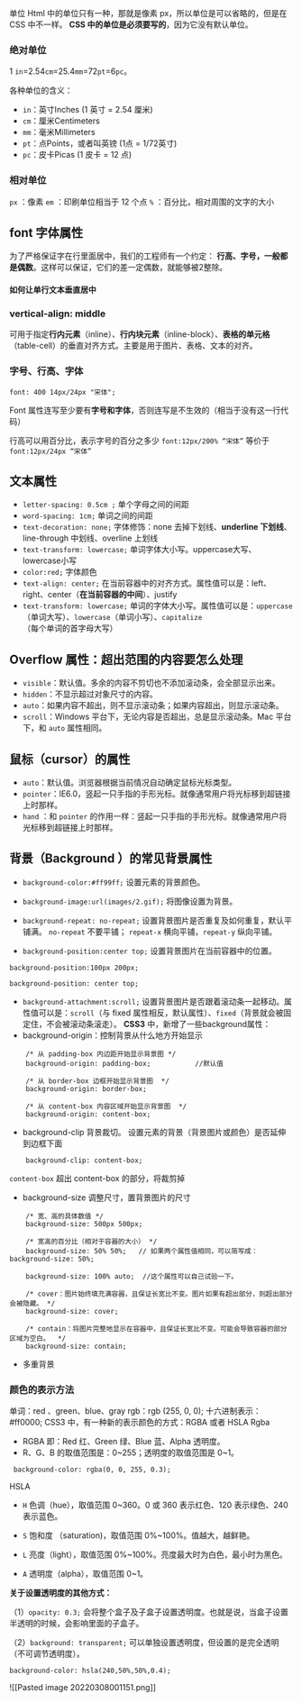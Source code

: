单位
Html 中的单位只有一种，那就是像素 px，所以单位是可以省略的，但是在 CSS 中不一样。 **CSS 中的单位是必须要写的**，因为它没有默认单位。
### 绝对单位

1 `in`=2.54`cm`=25.4`mm`=72`pt`=6`pc`。

各种单位的含义：

-   `in`：英寸Inches (1 英寸 = 2.54 厘米)
-   `cm`：厘米Centimeters
-   `mm`：毫米Millimeters
-   `pt`：点Points，或者叫英镑 (1点 = 1/72英寸)
-   `pc`：皮卡Picas (1 皮卡 = 12 点)

###  相对单位
`px` ：像素 `em` ：印刷单位相当于 12 个点 `%` ：百分比，相对周围的文字的大小

##   font 字体属性
为了严格保证字在行里面居中，我们的工程师有一个约定： **行高、字号，一般都是偶数**。这样可以保证，它们的差一定偶数，就能够被2整除。

#### 如何让单行文本垂直居中
###  vertical-align: middle
可用于指定**行内元素**（inline）、**行内块元素**（inline-block）、**表格的单元格**（table-cell）的垂直对齐方式。主要是用于图片、表格、文本的对齐。
###  字号、行高、字体
```
font: 400 14px/24px "宋体";
```
Font 属性连写至少要有**字号和字体**，否则连写是不生效的（相当于没有这一行代码）

行高可以用百分比，表示字号的百分之多少
`font:12px/200% “宋体”` 等价于 `font:12px/24px “宋体”`

## 文本属性
-   `letter-spacing: 0.5cm ;` 单个字母之间的间距
-   `word-spacing: 1cm;` 单词之间的间距
-   `text-decoration: none;` 字体修饰：none 去掉下划线、**underline 下划线**、line-through 中划线、overline 上划线
-   `text-transform: lowercase;` 单词字体大小写。uppercase大写、lowercase小写
-   `color:red;` 字体颜色
-   `text-align: center;` 在当前容器中的对齐方式。属性值可以是：left、right、center（**在当前容器的中间**）、justify
-   `text-transform: lowercase;` 单词的字体大小写。属性值可以是：`uppercase`（单词大写）、`lowercase`（单词小写）、`capitalize`（每个单词的首字母大写）
## Overflow 属性：超出范围的内容要怎么处理
-   `visible`：默认值。多余的内容不剪切也不添加滚动条，会全部显示出来。
-   `hidden`：不显示超过对象尺寸的内容。
-   `auto`：如果内容不超出，则不显示滚动条；如果内容超出，则显示滚动条。
-   `scroll`：Windows 平台下，无论内容是否超出，总是显示滚动条。Mac 平台下，和 `auto` 属性相同。
## 鼠标（cursor）的属性 
-   `auto`：默认值。浏览器根据当前情况自动确定鼠标光标类型。
-   `pointer`：IE6.0，竖起一只手指的手形光标。就像通常用户将光标移到超链接上时那样。
-   `hand` ：和 `pointer` 的作用一样：竖起一只手指的手形光标。就像通常用户将光标移到超链接上时那样。

## 背景（Background ）的常见背景属性
-   `background-color:#ff99ff;` 设置元素的背景颜色。
    
-   `background-image:url(images/2.gif);` 将图像设置为背景。
    
-   `background-repeat: no-repeat;` 设置背景图片是否重复及如何重复，默认平铺满。 `no-repeat` 不要平铺；  `repeat-x` 横向平铺，`repeat-y` 纵向平铺。
-    `background-position:center top;` 设置背景图片在当前容器中的位置。
```
background-position:100px 200px;
```
```
background-position: center top;
```
-   `background-attachment:scroll;` 设置背景图片是否跟着滚动条一起移动。属性值可以是：`scroll`（与 fixed 属性相反，默认属性）、`fixed`（背景就会被固定住，不会被滚动条滚走）。
 **CSS3** 中，新增了一些background属性：
-   background-origin：控制背景从什么地方开始显示
```
	/* 从 padding-box 内边距开始显示背景图 */
	background-origin: padding-box;           //默认值

	/* 从 border-box 边框开始显示背景图  */
	background-origin: border-box;

	/* 从 content-box 内容区域开始显示背景图  */
	background-origin: content-box;
```
	
-   background-clip 背景裁切。 设置元素的背景（背景图片或颜色）是否延伸到边框下面
```
	background-clip: content-box;
```
  `content-box` 超出 content-box 的部分，将裁剪掉
	
-   background-size 调整尺寸，置背景图片的尺寸
```
	/* 宽、高的具体数值 */
	background-size: 500px 500px;

	/* 宽高的百分比（相对于容器的大小） */
	background-size: 50% 50%;   // 如果两个属性值相同，可以简写成：background-size: 50%;

	background-size: 100% auto;  //这个属性可以自己试验一下。

	/* cover：图片始终填充满容器，且保证长宽比不变。图片如果有超出部分，则超出部分会被隐藏。 */
	background-size: cover;

	/* contain：将图片完整地显示在容器中，且保证长宽比不变。可能会导致容器的部分区域为空白。  */
	background-size: contain;
```
    
-   多重背景

### 颜色的表示方法
单词：red 、green、blue、gray
rgb：rgb (255, 0, 0);
十六进制表示：#ff0000;
CSS3 中，有一种新的表示颜色的方式：RGBA 或者 HSLA
Rgba
-   RGBA 即：Red 红、Green 绿、Blue 蓝、Alpha 透明度。
-   R、G、B 的取值范围是：0~255；透明度的取值范围是 0~1。
```
 background-color: rgba(0, 0, 255, 0.3);
```
HSLA
-   `H` 色调（hue），取值范围 0~360。0 或 360 表示红色、120 表示绿色、240 表示蓝色。
    
-   `S` 饱和度 （saturation)，取值范围 0%~100%。值越大，越鲜艳。
    
-   `L` 亮度（light），取值范围 0%~100%。亮度最大时为白色，最小时为黑色。
    
-   `A` 透明度（alpha），取值范围 0~1。

**关于设置透明度的其他方式：**

（1）`opacity: 0.3;` 会将整个盒子及子盒子设置透明度。也就是说，当盒子设置半透明的时候，会影响里面的子盒子。

（2）`background: transparent;` 可以单独设置透明度，但设置的是完全透明（不可调节透明度）。
```
background-color: hsla(240,50%,50%,0.4);
```
![[Pasted image 20220308001151.png]]

